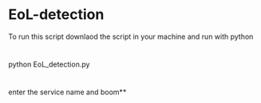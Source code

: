 # EoL-detection

To run this script downlaod the script in your machine and run with python
#
python EoL_detection.py
#
enter the service name and boom**

